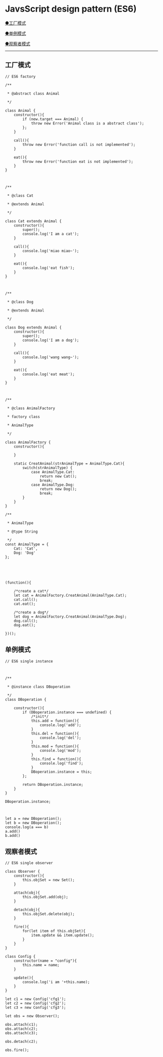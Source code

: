 # JavsScript design pattern (ES6)

[●工厂模式](#factory)

[●单例模式](#singleInstance)

[●观察者模式](#observer)


---

<span id="factory"></span>

## 工厂模式


	// ES6 factory

	/** 

	 * @abstract class Animal

	 */

	class Animal {
		constructor(){
			if (new.target === Animal) {
				throw new Error('Animal class is a abstract class');
			};
		}

		call(){
			throw new Error('function call is not implemented');
		}

		eat(){
			throw new Error('function eat is not implemented');
		}
	}



	/** 

	 * @class Cat

	 * @extends Animal

	 */

	class Cat extends Animal {
		constructor(){
			super();
			console.log('I am a cat');
		}

		call(){
			console.log('miao miao~');
		}

		eat(){
			console.log('eat fish');
		}
	}



	/** 

	 * @class Dog

	 * @extends Animal

	 */

	class Dog extends Animal {
		constructor(){
			super();
			console.log('I am a dog');
		}

		call(){
			console.log('wang wang~');
		}

		eat(){
			console.log('eat meat');
		}
	}



	/** 

	 * @class AnimalFactory

	 * factory class

	 * AnimalType 

	 */

	class AnimalFactory {
		constructor(){
			
		}

		static CreatAnimal(strAnimalType = AnimalType.Cat){
			switch(strAnimalType) {
				case AnimalType.Cat:
					return new Cat();
					break;
				case AnimalType.Dog:
					return new Dog();
					break;
			}
		}
	}

	/**

	 * AnimalType

	 * @type String

	 */
	const AnimalType = {
		Cat: 'Cat',
		Dog: 'Dog'
	};





	(function(){

		/*create a cat*/
		let cat = AnimalFactory.CreatAnimal(AnimalType.Cat);
		cat.call();
		cat.eat();

		/*create a dog*/
		let dog = AnimalFactory.CreatAnimal(AnimalType.Dog);
		dog.call();
		dog.eat();

	})();


<span id="singleInstance"></span>

## 单例模式


	// ES6 single instance



	/** 

	 * @instance class DBoperation

	 */
	class DBoperation {

		constructor(){
			if (DBoperation.instance === undefined) {
				/*init*/
				this.add = function(){
					console.log('add');
				}
				this.del = function(){
					console.log('del');
				}
				this.mod = function(){
					console.log('mod');
				}
				this.find = function(){
					console.log('find');
				}
				DBoperation.instance = this;
			};

			return DBoperation.instance;
		}
	}

	DBoperation.instance;



	let a = new DBoperation();
	let b = new DBoperation();
	console.log(a === b)
	a.add()
	b.add()


<span id="observer"></span>

## 观察者模式


	// ES6 single observer

	class Observer {
		constructor(){
			this.objSet = new Set();
		}

		attach(obj){
			this.objSet.add(obj);
		}

		detach(obj){
			this.objSet.delete(obj);
		}

		fire(){
			for(let item of this.objSet){
				item.update && item.update();
			}
		}
	}

	class Config {
		constructor(name = "config"){
			this.name = name;
		}

		update(){
			console.log('i am '+this.name);
		}
	}

	let c1 = new Config('cfg1');
	let c2 = new Config('cfg2');
	let c3 = new Config('cfg3');

	let obs = new Observer();

	obs.attach(c1);
	obs.attach(c2);
	obs.attach(c3);

	obs.detach(c2);

	obs.fire();
